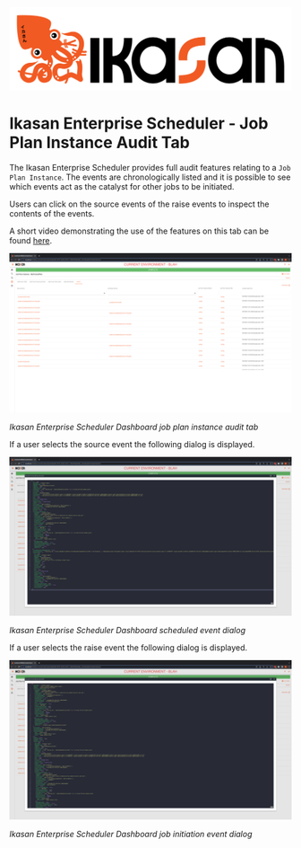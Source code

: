 ![IKASAN](../../../../developer/docs/quickstart-images/Ikasan-title-transparent.png)

# Ikasan Enterprise Scheduler - Job Plan Instance Audit Tab
The Ikasan Enterprise Scheduler provides full audit features relating to a `Job Plan Instance`. The events are chronologically
listed and it is possible to see which events act as the catalyst for other jobs to be initiated.

Users can click on the source events of the raise events to inspect the contents of the events. 

A short video demonstrating the use of the features on this tab can be found [here](https://youtu.be/fNkxqlL8ihU).

![img.png](../../../images/job-plan-instance-audit-tab.png)

*Ikasan Enterprise Scheduler Dashboard job plan instance audit tab*

If a user selects the source event the following dialog is displayed.

![img.png](../../../images/job-plan-instance-audit-tab-source-event.png)

*Ikasan Enterprise Scheduler Dashboard scheduled event dialog*

If a user selects the raise event the following dialog is displayed.

![img.png](../../../images/job-plan-instance-audit-tab-job-raise-event.png)

*Ikasan Enterprise Scheduler Dashboard job initiation event dialog*